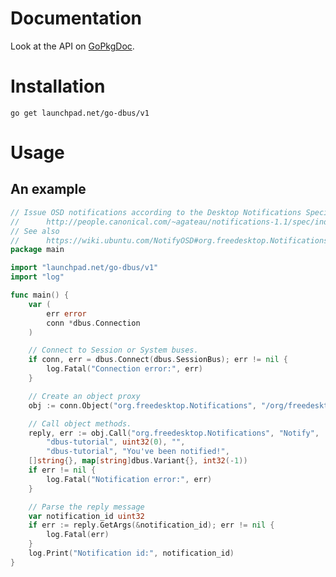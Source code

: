 Documentation
=============

Look at the API on [GoPkgDoc](http://gopkgdoc.appspot.com/pkg/github.com/norisatir/go-dbus).

Installation
============

    go get launchpad.net/go-dbus/v1

Usage
=====

An example
----------

```go
// Issue OSD notifications according to the Desktop Notifications Specification 1.1
//      http://people.canonical.com/~agateau/notifications-1.1/spec/index.html
// See also
//      https://wiki.ubuntu.com/NotifyOSD#org.freedesktop.Notifications.Notify
package main

import "launchpad.net/go-dbus/v1"
import "log"

func main() {
    var (
        err error
        conn *dbus.Connection
    )

    // Connect to Session or System buses.
    if conn, err = dbus.Connect(dbus.SessionBus); err != nil {
        log.Fatal("Connection error:", err)
    }

    // Create an object proxy
    obj := conn.Object("org.freedesktop.Notifications", "/org/freedesktop/Notifications")

    // Call object methods.
    reply, err := obj.Call("org.freedesktop.Notifications", "Notify",
        "dbus-tutorial", uint32(0), "",
        "dbus-tutorial", "You've been notified!",
	[]string{}, map[string]dbus.Variant{}, int32(-1))
    if err != nil {
        log.Fatal("Notification error:", err)
    }

    // Parse the reply message
    var notification_id uint32
    if err := reply.GetArgs(&notification_id); err != nil {
        log.Fatal(err)
    }
    log.Print("Notification id:", notification_id)
}
```
